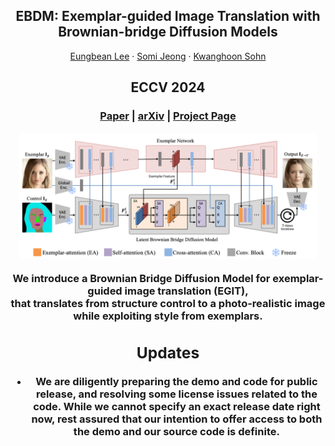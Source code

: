 <p align="center">
<h2 align="center">EBDM: Exemplar-guided Image Translation with Brownian-bridge Diffusion Models</h2>
<p align="center">
    <a href="https://eungbean.com">Eungbean Lee</a>
    ·
    <a href="">Somi Jeong</a>
    ·
    <a href="">Kwanghoon Sohn</a>
  </p>
  <h2 align="center">ECCV 2024</h2>

  <h3 align="center">
<a href="">Paper</a> | <a href="">arXiv</a> | <a href="">Project Page</a>
  <div align="center"></div>
</p>

<p align="center">
  <a href="">
    <img src="./architecture.png" alt="Framework" width="95%">
  </a>
</p>

<p align="center">
We introduce a Brownian Bridge Diffusion Model for exemplar-guided image translation (EGIT), <br>
 that translates from structure control to a photo-realistic image while exploiting style from exemplars.
</p>
<be>

## Updates
* We are diligently preparing the demo and code for public release, and resolving some license issues related to the code. While we cannot specify an exact release date right now, rest assured that our intention to offer access to both the demo and our source code is definite.
